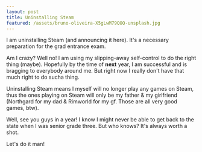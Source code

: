 ```yaml
---
layout: post
title: Uninstalling Steam
featured: /assets/bruno-oliveira-X5gLwM79QOQ-unsplash.jpg
---
```


I am uninstalling Steam (and announcing it here). It's a necessary preparation for the grad entrance exam.

Am I crazy? Well no! I am using my slipping-away self-control to do the right thing (maybe). Hopefully by the time of __next__ year, I am successful and is bragging to everybody around me. But right now I really don't have that much right to do sucha thing.

Uninstalling Steam means I myself will no longer play any games on Steam, thus the ones playing on Steam will only be my father & my girlfriend (Northgard for my dad & Rimworld for my gf. Those are all very good games, btw).

Well, see you guys in a year! I know I might never be able to get back to the state when I was senior grade three. But who knows? It's always worth a shot.

Let's do it man!
